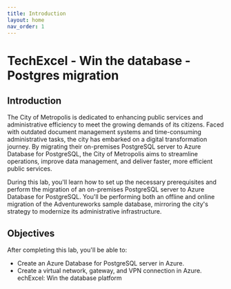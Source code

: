 ```yaml
---
title: Introduction
layout: home
nav_order: 1
---
```


# TechExcel - Win the database - Postgres migration

## Introduction  

The City of Metropolis is dedicated to enhancing public services and administrative efficiency to meet the growing demands of its citizens. Faced with outdated document management systems and time-consuming administrative tasks, the city has embarked on a digital transformation journey. By migrating their on-premises PostgreSQL server to Azure Database for PostgreSQL, the City of Metropolis aims to streamline operations, improve data management, and deliver faster, more efficient public services.

During this lab, you'll learn how to set up the necessary prerequisites and perform the migration of an on-premises PostgreSQL server to Azure Database for PostgreSQL. You'll be performing both an offline and online migration of the Adventureworks sample database, mirroring the city's strategy to modernize its administrative infrastructure.

## Objectives  

After completing this lab, you'll be able to:  

- Create an Azure Database for PostgreSQL server in Azure. 
- Create a virtual network, gateway, and VPN connection in Azure. echExcel: Win the database platform
